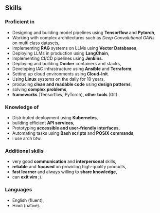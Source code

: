 ## Skills

### Proficient in

- Designing and building model pipelines using **Tensorflow** and **Pytorch**,
- Working with complex architectures such as *Deep Convolutional GANs* on multi class datasets,
- Implementing **RAG** systems on LLMs using **Vector Databases**,
- Deploying LLMs in production using **LangChain**,
- Implementing CI/CD pipelines using **Jenkins**.
- Deploying and building **Docker** containers and stacks,
- Developing IAC infrastructure using **Ansible** and **Terraform**,
- Setting up cloud environments using **Cloud-Init**.
- Using **Linux** systems on the daily for 10 years,
- producing **clean and readable code** using **design patterns**,
- solving **complex problems**,
- **frameworks** (Tensorflow, PyTorch), **other tools** (Git).

### Knowledge of

- Distributed deployment using **Kubernetes**,
- building efficient **API services**,
- Prototyping **accessible and user-friendly interfaces**,
- Automating tasks using **Bash scripts** and **POSIX commands**,
- I use arch btw.

### Additional skills

- very good **communication** and **interpersonal** skills,
- **reliable** and **focused** on providing high-quality products,
- **fast learner** and always willing to **share knowledge**,
- can **exit vim** ;).

### Languages

- English (fluent),
- Hindi (native).
